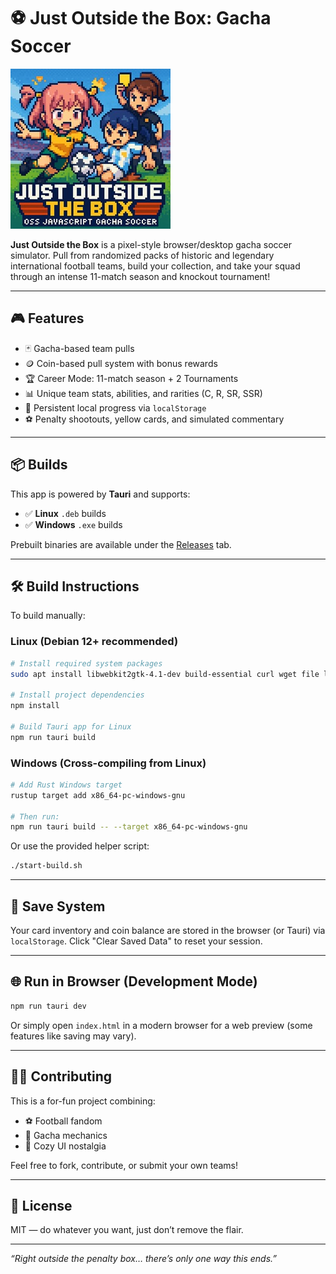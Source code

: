 # ⚽ Just Outside the Box: Gacha Soccer

![Game Logo](src/logo.jpg)

**Just Outside the Box** is a pixel-style browser/desktop gacha soccer simulator. Pull from randomized packs of historic and legendary international football teams, build your collection, and take your squad through an intense 11-match season and knockout tournament!

---

## 🎮 Features

- 🃏 Gacha-based team pulls
- 🪙 Coin-based pull system with bonus rewards
- 🏆 Career Mode: 11-match season + 2 Tournaments
- 📊 Unique team stats, abilities, and rarities (C, R, SR, SSR)
- 🔄 Persistent local progress via `localStorage`
- ⚽ Penalty shootouts, yellow cards, and simulated commentary

---

## 📦 Builds

This app is powered by **Tauri** and supports:
- ✅ **Linux** `.deb` builds
- ✅ **Windows** `.exe` builds

Prebuilt binaries are available under the [Releases](https://github.com/MARKMENTAL/just-outside-the-box/releases) tab.

---

## 🛠️ Build Instructions

To build manually:

### Linux (Debian 12+ recommended)

```bash
# Install required system packages
sudo apt install libwebkit2gtk-4.1-dev build-essential curl wget file libxdo-dev libssl-dev libayatana-appindicator3-dev librsvg2-dev patchelf xdg-utils

# Install project dependencies
npm install

# Build Tauri app for Linux
npm run tauri build
````

### Windows (Cross-compiling from Linux)

```bash
# Add Rust Windows target
rustup target add x86_64-pc-windows-gnu

# Then run:
npm run tauri build -- --target x86_64-pc-windows-gnu
```

Or use the provided helper script:

```bash
./start-build.sh
```

---

## 💾 Save System

Your card inventory and coin balance are stored in the browser (or Tauri) via `localStorage`. Click "Clear Saved Data" to reset your session.

---

## 🌐 Run in Browser (Development Mode)

```bash
npm run tauri dev
```

Or simply open `index.html` in a modern browser for a web preview (some features like saving may vary).

---

## 👨‍💻 Contributing

This is a for-fun project combining:

* ⚽ Football fandom
* 🎴 Gacha mechanics
* 🧃 Cozy UI nostalgia

Feel free to fork, contribute, or submit your own teams!

---

## 📄 License

MIT — do whatever you want, just don’t remove the flair.

---

*“Right outside the penalty box… there’s only one way this ends.”*



